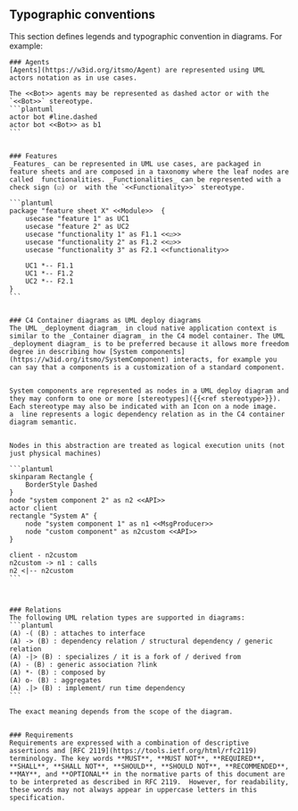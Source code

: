 ## Typographic conventions
This section defines legends and typographic convention in diagrams. 
For example:


	### Agents
	[Agents](https://w3id.org/itsmo/Agent) are represented using UML actors notation as in use cases.

	The <<Bot>> agents may be represented as dashed actor or with the `<<Bot>>` stereotype.
	```plantuml
	actor bot #line.dashed
	actor bot <<Bot>> as b1
	```


	### Features 
	_Features_ can be represented in UML use cases, are packaged in feature sheets and are composed in a taxonomy where the leaf nodes are called  functionalities. _Functionalities_ can be represented with a check sign (☑) or  with the `<<Functionality>>` stereotype.

	```plantuml
	package "feature sheet X" <<Module>>  {
		usecase "feature 1" as UC1  
		usecase "feature 2" as UC2
		usecase "functionality 1" as F1.1 <<☑>>
		usecase "functionality 2" as F1.2 <<☑>>
		usecase "functionality 3" as F2.1 <<functionality>>

		UC1 *-- F1.1
		UC1 *-- F1.2
		UC2 *-- F2.1
	}
	```


	### C4 Container diagrams as UML deploy diagrams
	The UML _deployment diagram_ in cloud native application context is similar to the _Container diagram_ in the C4 model container. The UML _deployment diagram_ is to be preferred because it allows more freedom degree in describing how [System components](https://w3id.org/itsmo/SystemComponent) interacts, for example you can say that a components is a customization of a standard component. 


	System components are represented as nodes in a UML deploy diagram and they may conform to one or more [stereotypes]({{<ref stereotype>}}). Each stereotype may also be indicated with an Icon on a node image.
	a  line represents a logic dependency relation as in the C4 container diagram semantic. 


	Nodes in this abstraction are treated as logical execution units (not just physical machines)

	```plantuml
	skinparam Rectangle {
		BorderStyle Dashed
	}
	node "system component 2" as n2 <<API>>
	actor client
	rectangle "System A" {
		node "system component 1" as n1 <<MsgProducer>>
		node "custom component" as n2custom <<API>>
	}

	client - n2custom
	n2custom -> n1 : calls
	n2 <|-- n2custom
	```



	### Relations
	The following UML relation types are supported in diagrams:
	```plantuml
	(A) -( (B) : attaches to interface
	(A) -> (B) : dependency relation / structural dependency / generic relation
	(A) -|> (B) : specializes / it is a fork of / derived from
	(A) - (B) : generic association ?link
	(A) *- (B) : composed by
	(A) o- (B) : aggregates
	(A) .|> (B) : implement/ run time dependency
	```

	The exact meaning depends from the scope of the diagram.


	### Requirements
	Requirements are expressed with a combination of descriptive assertions and [RFC 2119](https://tools.ietf.org/html/rfc2119) terminology. The key words **MUST**, **MUST NOT**, **REQUIRED**, **SHALL**, **SHALL NOT**, **SHOULD**, **SHOULD NOT**, **RECOMMENDED**, **MAY**, and **OPTIONAL** in the normative parts of this document are to be interpreted as described in RFC 2119.  However, for readability, these words may not always appear in uppercase letters in this specification.


